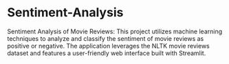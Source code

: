 # Sentiment-Analysis
Sentiment Analysis of Movie Reviews: This project utilizes machine learning techniques to analyze and classify the sentiment of movie reviews as positive or negative. The application leverages the NLTK movie reviews dataset and features a user-friendly web interface built with Streamlit.
